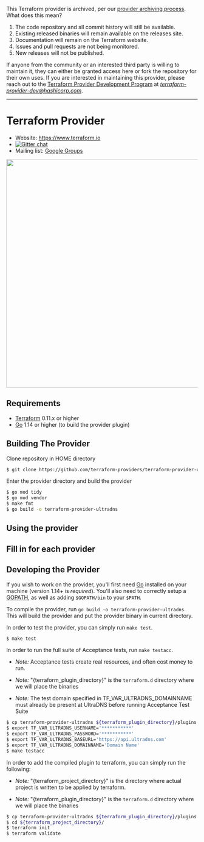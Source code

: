 <!-- archived-provider -->
This Terraform provider is archived, per our [provider archiving process](https://terraform.io/docs/internals/archiving.html). What does this mean?

1. The code repository and all commit history will still be available.
1. Existing released binaries will remain available on the releases site.
1. Documentation will remain on the Terraform website.
1. Issues and pull requests are not being monitored.
1. New releases will not be published.

If anyone from the community or an interested third party is willing to maintain it, they can either be granted access here or fork the repository for their own uses. If you are interested in maintaining this provider, please reach out to the [Terraform Provider Development Program](https://www.terraform.io/guides/terraform-provider-development-program.html) at *terraform-provider-dev@hashicorp.com*.

---

<!-- /archived-provider -->

Terraform Provider
==================

- Website: https://www.terraform.io
- [![Gitter chat](https://badges.gitter.im/hashicorp-terraform/Lobby.png)](https://gitter.im/hashicorp-terraform/Lobby)
- Mailing list: [Google Groups](http://groups.google.com/group/terraform-tool)

<img src="https://cdn.rawgit.com/hashicorp/terraform-website/master/content/source/assets/images/logo-hashicorp.svg" width="600px">

Requirements
------------

-	[Terraform](https://www.terraform.io/downloads.html) 0.11.x or higher
-	[Go](https://golang.org/doc/install) 1.14 or higher (to build the provider plugin)

Building The Provider
---------------------

Clone repository in HOME directory

```sh
$ git clone https://github.com/terraform-providers/terraform-provider-ultradns.git terraform-provider-ultradns
```

Enter the provider directory and build the provider

```sh
$ go mod tidy
$ go mod vendor
$ make fmt
$ go build -o terraform-provider-ultradns
```

Using the provider
----------------------
## Fill in for each provider

Developing the Provider
---------------------------

If you wish to work on the provider, you'll first need [Go](http://www.golang.org) installed on your machine (version 1.14+ is *required*). You'll also need to correctly setup a [GOPATH](http://golang.org/doc/code.html#GOPATH), as well as adding `$GOPATH/bin` to your `$PATH`.

To compile the provider, run `go build -o terraform-provider-ultradns`. This will build the provider and put the provider binary in current directory.


In order to test the provider, you can simply run `make test`.

```sh
$ make test
```

In order to run the full suite of Acceptance tests, run `make testacc`.

- *Note:* Acceptance tests create real resources, and often cost money to run.

- *Note:* "{terraform_plugin_directory}" is the `terraform.d` directory where we will place the binaries

- *Note:*  The test domain specified in TF_VAR_ULTRADNS_DOMAINNAME must already be present at UltraDNS before running Acceptance Test Suite

```sh
$ cp terraform-provider-ultradns ${terraform_plugin_directory}/plugins
$ export TF_VAR_ULTRADNS_USERNAME='***********'
$ export TF_VAR_ULTRADNS_PASSWORD='***********'
$ export TF_VAR_ULTRADNS_BASEURL='https://api.ultradns.com'
$ export TF_VAR_ULTRADNS_DOMAINNAME='Domain Name'
$ make testacc
```

In order to add the compiled plugin to terraform, you can simply run the following:

- *Note:* "{terraform_project_directory}" is the directory where actual project is written to be applied by terraform.


- *Note:* "{terraform_plugin_directory}" is the `terraform.d` directory where we will place the binaries
```sh
$ cp terraform-provider-ultradns ${terraform_plugin_directory}/plugins
$ cd ${terraform_project_directory}/
$ terraform init
$ terraform validate
```
